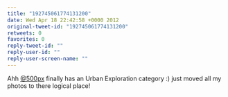 ```yaml
---
title: "192745061774131200"
date: Wed Apr 18 22:42:58 +0000 2012
original-tweet-id: "192745061774131200"
retweets: 0
favorites: 0
reply-tweet-id: ""
reply-user-id: ""
reply-user-screen-name: ""
---
```

Ahh <a href="https://twitter.com/500px">@500px</a> finally has an Urban Exploration category :) just moved all my photos to there logical place!
